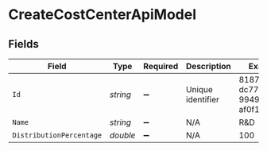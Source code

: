 # CreateCostCenterApiModel


## Fields

| Field                                | Type                                 | Required                             | Description                          | Example                              |
| ------------------------------------ | ------------------------------------ | ------------------------------------ | ------------------------------------ | ------------------------------------ |
| `Id`                                 | *string*                             | :heavy_minus_sign:                   | Unique identifier                    | 8187e5da-dc77-475e-9949-af0f1fa4e4e3 |
| `Name`                               | *string*                             | :heavy_minus_sign:                   | N/A                                  | R&D                                  |
| `DistributionPercentage`             | *double*                             | :heavy_minus_sign:                   | N/A                                  | 100                                  |